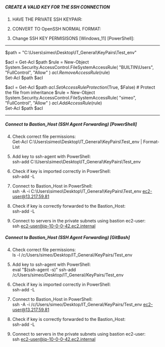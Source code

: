
##### CREATE A VALID KEY FOR THE SSH CONNECTION #####

 1) HAVE THE PRIVATE SSH KEYPAIR:

 2) CONVERT TO OpenSSH NORMAL FORMAT:
 
 3) Change SSH KEY PERMISISONS [Windows_11] [PowerShell]:

---------------------------------------------------------------------------------------------

$path = "C:\Users\simeo\Desktop\IT_General\KeyPairs\Test_env"

$acl = Get-Acl $path
$rule = New-Object System.Security.AccessControl.FileSystemAccessRule(
    "BUILTIN\Users", "FullControl", "Allow"
)
$acl.RemoveAccessRule($rule)  
Set-Acl $path $acl  

$acl = Get-Acl $path
$acl.SetAccessRuleProtection($True, $False)  # Protect the file from inheritance
$rule = New-Object System.Security.AccessControl.FileSystemAccessRule(
    "simeo", "FullControl", "Allow"
)
$acl.AddAccessRule($rule)  
Set-Acl $path $acl  

---------------------------------------------------------------------------------------------


##### Connect to Bastion_Host (SSH Agent Forwarding) [PowerShell] #####

4) Check correct file permissions:  
Get-Acl C:\Users\simeo\Desktop\IT_General\KeyPairs\Test_env | Format-List  

5) Add key to ssh-agent with PowerShell:  
ssh-add C:\Users\simeo\Desktop\IT_General\KeyPairs\Test_env  

6) Check if key is imported correctly in PowerShell:  
ssh-add -L  

7) Connect to Bastion_Host in PowerShell:  
ssh -A -i C:\Users\simeo\Desktop\IT_General\KeyPairs\Test_env ec2-user@13.217.59.81  

8) Check if key is correctly forwarded to the Bastion_Host:  
ssh-add -L  

9) Connect to servers in the private subnets using bastion ec2-user:  
ssh ec2-user@ip-10-0-0-42.ec2.internal  


##### Connect to Bastion_Host (SSH Agent Forwarding) [GitBash] #####

4) Check correct file permissions:  
ls -l /c/Users/simeo/Desktop/IT_General/KeyPairs/Test_env

5) Add key to ssh-agent with PowerShell:  
eval "$(ssh-agent -s)"
ssh-add /c/Users/simeo/Desktop/IT_General/KeyPairs/Test_env

6) Check if key is imported correctly in PowerShell:  
ssh-add -L

7) Connect to Bastion_Host in PowerShell:  
ssh -A -i /c/Users/simeo/Desktop/IT_General/KeyPairs/Test_env ec2-user@13.217.59.81

8) Check if key is correctly forwarded to the Bastion_Host:  
 ssh-add -L

9) Connect to servers in the private subnets using bastion ec2-user:  
ssh ec2-user@ip-10-0-0-42.ec2.internal
